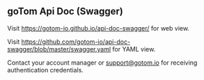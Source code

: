 ## goTom Api Doc (Swagger)

Visit https://gotom-io.github.io/api-doc-swagger/ for web view.

Visit https://github.com/gotom-io/api-doc-swagger/blob/master/swagger.yaml for YAML view.

Contact your account manager or support@gotom.io for receiving authentication credentials.
